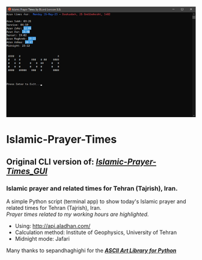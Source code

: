 ![Settings Window](https://github.com/DLord420/Islamic-Prayer-Times/blob/main/Screenshot%20.png)   

# Islamic-Prayer-Times
## Original CLI version of: [**_Islamic-Prayer-Times_GUI_**](https://github.com/DLord420/Islamic-Prayer-Times_GUI/edit/main/README.md)   
### Islamic prayer and related times for Tehran (Tajrish), Iran.

A simple Python script (terminal app) to show today's Islamic prayer and related times for Tehran (Tajrish), Iran.    
_Prayer times related to my working hours are highlighted._    
* Using: http://api.aladhan.com/  
* Calculation method: Institute of Geophysics, University of Tehran     
* Midnight mode: Jafari  

Many thanks to sepandhaghighi for the [**_ASCII Art Library for Python_**](https://github.com/sepandhaghighi/art)   

